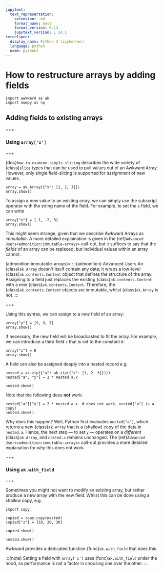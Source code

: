 ```yaml
---
jupytext:
  text_representation:
    extension: .md
    format_name: myst
    format_version: 0.13
    jupytext_version: 1.14.1
kernelspec:
  display_name: Python 3 (ipykernel)
  language: python
  name: python3
---
```


How to restructure arrays by adding fields
==========================================

```{code-cell} ipython3
import awkward as ak
import numpy as np
```

## Adding fields to existing arrays

+++

### Using `array['x']`

+++

{doc}`how-to-examine-simple-slicing` describes the wide variety of {class}`slice` types that can be used to pull values out of an Awkward Array. However, only single field-slicing is supported for _assignment_ of new values.

```{code-cell} ipython3
array = ak.Array({"x": [1, 2, 3]})
array.show()
```

To assign a new value to an existing array, we can simply use the subscript operator with the string name of the field. For example, to set the `x` field, we can write

```{code-cell} ipython3
array["x"] = [-1, -2, 3]
array.show()
```

This might seem strange, given that we describe Awkward Arrays as _immutable_. A more detailed explaination is given in the {ref}`Advanced Users<admonition:immutable-arrays>` call-out, but it suffices to say that the _fields_ of an array can be replaced, but individual values within an array cannot.

(admonition:immutable-arrays)=
:::{admonition} Advanced Users
An {class}`ak.Array` doesn't itself contain any data; it wraps a low-level {class}`ak.contents.Content` object that defines the structure of the array. Assigning to a field just replaces the existing {class}`ak.contents.Content` with a new {class}`ak.contents.Content`. Therefore, the {class}`ak.contents.Content` objects are immutable, whilst {class}`ak.Array` is not.
:::

+++

Using this syntax, we can assign to a _new_ field of an array:

```{code-cell} ipython3
array["y"] = [9, 8, 7]
array.show()
```

If necessary, the new field will be broadcasted to fit the array. For example, we can introduce a third field `z` that is set to the constant `0`:

```{code-cell} ipython3
array["z"] = 0
array.show()
```

A field can also be assigned deeply into a nested record e.g.

```{code-cell} ipython3
nested = ak.zip({"a": ak.zip({"x": [1, 2, 3]})})
nested["a", "y"] = 2 * nested.a.x

nested.show()
```

Note that the following does **not** work:

```{code-cell} ipython3
nested["a"]["y"] = 2 * nested.a.x  # does not work, nested["a"] is a copy!
nested.show()
```

Why does this happen? Well, Python first evaluates `nested["a"]`, which returns a _new_ {class}`ak.Array` that is a (shallow) copy of the data in `nested.a`. Hence, the next step — to set `y` — operates on a _different_  {class}`ak.Array`, and `nested.a` remains unchanged. The {ref}`Advanced Users<admonition:immutable-arrays>` call-out provides a more detailed explanation for _why_ this does not work.

+++

### Using `ak.with_field`

+++

Sometimes you might not want to modify an existing array, but rather produce a new array with the new field. Whilst this can be done using a shallow copy, e.g.

```{code-cell} ipython3
import copy

copied = copy.copy(nested)
copied["z"] = [10, 20, 30]

copied.show()
```

```{code-cell} ipython3
nested.show()
```

Awkward provides a dedicated function {func}`ak.with_field` that does this. 

:::{note}
Setting a field with `array['x']` uses {func}`ak.with_field` under the hood, so performance is not a factor in choosing one over the other.
:::
